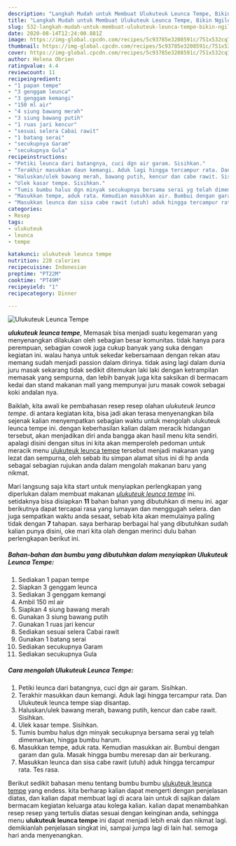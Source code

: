 ```yaml
---
description: "Langkah Mudah untuk Membuat Ulukuteuk Leunca Tempe, Bikin Ngiler"
title: "Langkah Mudah untuk Membuat Ulukuteuk Leunca Tempe, Bikin Ngiler"
slug: 532-langkah-mudah-untuk-membuat-ulukuteuk-leunca-tempe-bikin-ngiler
date: 2020-08-14T12:24:00.881Z
image: https://img-global.cpcdn.com/recipes/5c93785e3208591c/751x532cq70/ulukuteuk-leunca-tempe-foto-resep-utama.jpg
thumbnail: https://img-global.cpcdn.com/recipes/5c93785e3208591c/751x532cq70/ulukuteuk-leunca-tempe-foto-resep-utama.jpg
cover: https://img-global.cpcdn.com/recipes/5c93785e3208591c/751x532cq70/ulukuteuk-leunca-tempe-foto-resep-utama.jpg
author: Helena Obrien
ratingvalue: 4.4
reviewcount: 11
recipeingredient:
- "1 papan tempe"
- "3 genggam leunca"
- "3 genggam kemangi"
- "150 ml air"
- "4 siung bawang merah"
- "3 siung bawang putih"
- "1 ruas jari kencur"
- "sesuai selera Cabai rawit"
- "1 batang serai"
- "secukupnya Garam"
- "secukupnya Gula"
recipeinstructions:
- "Petiki leunca dari batangnya, cuci dgn air garam. Sisihkan."
- "Terakhir masukkan daun kemangi. Aduk lagi hingga tercampur rata. Dan Ulukuteuk leunca tempe siap disantap."
- "Haluskan/ulek bawang merah, bawang putih, kencur dan cabe rawit. Sisihkan."
- "Ulek kasar tempe. Sisihkan."
- "Tumis bumbu halus dgn minyak secukupnya bersama serai yg telah dimemarkan, hingga bumbu harum."
- "Masukkan tempe, aduk rata. Kemudian masukkan air. Bumbui dengan garam dan gula. Masak hingga bumbu meresap dan air berkurang."
- "Masukkan leunca dan sisa cabe rawit (utuh) aduk hingga tercampur rata. Tes rasa."
categories:
- Resep
tags:
- ulukuteuk
- leunca
- tempe

katakunci: ulukuteuk leunca tempe 
nutrition: 228 calories
recipecuisine: Indonesian
preptime: "PT22M"
cooktime: "PT49M"
recipeyield: "1"
recipecategory: Dinner

---
```



![Ulukuteuk Leunca Tempe](https://img-global.cpcdn.com/recipes/5c93785e3208591c/751x532cq70/ulukuteuk-leunca-tempe-foto-resep-utama.jpg)

<b><i>ulukuteuk leunca tempe</i></b>, Memasak bisa menjadi suatu kegemaran yang menyenangkan dilakukan oleh sebagian besar komunitas. tidak hanya para perempuan, sebagian cowok juga cukup banyak yang suka dengan kegiatan ini. walau hanya untuk sekedar kebersamaan dengan rekan atau memang sudah menjadi passion dalam dirinya. tidak asing lagi dalam dunia juru masak sekarang tidak sedikit ditemukan laki laki dengan ketrampilan memasak yang sempurna, dan lebih banyak juga kita saksikan di bermacam kedai dan stand makanan mall yang mempunyai juru masak cowok sebagai koki andalan nya.

Baiklah, kita awali ke pembahasan resep resep olahan <i>ulukuteuk leunca tempe</i>. di antara kegiatan kita, bisa jadi akan terasa menyenangkan bila sejenak kalian menyempatkan sebagian waktu untuk mengolah ulukuteuk leunca tempe ini. dengan keberhasilan kalian dalam meracik hidangan tersebut, akan menjadikan diri anda bangga akan hasil menu kita sendiri. apalagi disini dengan situs ini kita akan memperoleh pedoman untuk meracik menu <u>ulukuteuk leunca tempe</u> tersebut menjadi makanan yang lezat dan sempurna, oleh sebab itu simpan alamat situs ini di hp anda sebagai sebagian rujukan anda dalam mengolah makanan baru yang nikmat.




Mari langsung saja kita start untuk menyiapkan perlengkapan yang diperlukan dalam membuat makanan <u><i>ulukuteuk leunca tempe</i></u> ini. setidaknya bisa disiapkan <b>11</b> bahan bahan yang dibutuhkan di menu ini. agar berikutnya dapat tercapai rasa yang lumayan dan menggugah selera. dan juga sempatkan waktu anda sesaat, sebab kita akan memulainya paling tidak dengan <b>7</b> tahapan. saya berharap berbagai hal yang dibutuhkan sudah kalian punya disini, oke mari kita olah dengan merinci dulu bahan perlengkapan berikut ini.

<!--inarticleads1-->

##### Bahan-bahan dan bumbu yang dibutuhkan dalam menyiapkan Ulukuteuk Leunca Tempe:

1. Sediakan 1 papan tempe
1. Siapkan 3 genggam leunca
1. Sediakan 3 genggam kemangi
1. Ambil 150 ml air
1. Siapkan 4 siung bawang merah
1. Gunakan 3 siung bawang putih
1. Gunakan 1 ruas jari kencur
1. Sediakan sesuai selera Cabai rawit
1. Gunakan 1 batang serai
1. Sediakan secukupnya Garam
1. Sediakan secukupnya Gula




<!--inarticleads2-->

##### Cara mengolah Ulukuteuk Leunca Tempe:

1. Petiki leunca dari batangnya, cuci dgn air garam. Sisihkan.
1. Terakhir masukkan daun kemangi. Aduk lagi hingga tercampur rata. Dan Ulukuteuk leunca tempe siap disantap.
1. Haluskan/ulek bawang merah, bawang putih, kencur dan cabe rawit. Sisihkan.
1. Ulek kasar tempe. Sisihkan.
1. Tumis bumbu halus dgn minyak secukupnya bersama serai yg telah dimemarkan, hingga bumbu harum.
1. Masukkan tempe, aduk rata. Kemudian masukkan air. Bumbui dengan garam dan gula. Masak hingga bumbu meresap dan air berkurang.
1. Masukkan leunca dan sisa cabe rawit (utuh) aduk hingga tercampur rata. Tes rasa.




Berikut sedikit bahasan menu tentang bumbu bumbu <u>ulukuteuk leunca tempe</u> yang endess. kita berharap kalian dapat mengerti dengan penjelasan diatas, dan kalian dapat membuat lagi di acara lain untuk di sajikan dalam bermacam kegiatan keluarga atau kolega kalian. kalian dapat menambahkan resep resep yang tertulis diatas sesuai dengan keinginan anda, sehingga menu <b>ulukuteuk leunca tempe</b> ini dapat menjadi lebih enak dan nikmat lagi. demikianlah penjelasan singkat ini, sampai jumpa lagi di lain hal. semoga hari anda menyenangkan.
